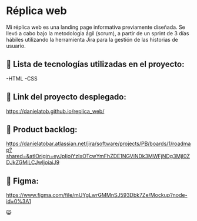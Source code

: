 # Réplica web 

Mi réplica web es una landing page informativa previamente diseñada. Se llevó a cabo bajo la metodologia ágil (scrum), a partir de un sprint de 3 días hábiles utilizando la herramienta Jira para la gestión de las historias de usuario.

## :pushpin: Lista de tecnologías utilizadas en el proyecto: 

-HTML 
-CSS

## :paperclip: Link del proyecto desplegado: 

https://danielatob.github.io/replica_web/

## :open_file_folder: Product backlog: 

https://danielatobar.atlassian.net/jira/software/projects/PB/boards/1/roadmap?shared=&atlOrigin=eyJpIjoiYzIxOTcwYmFhZDE1NGViNDk3MWFjNDg3MjI0ZDJkZGMiLCJwIjoiaiJ9 

## :art: Figma: 

https://www.figma.com/file/mUYgLwrGMMnSJ593Dbk7Ze/Mockup?node-id=0%3A1

:smile_cat:
